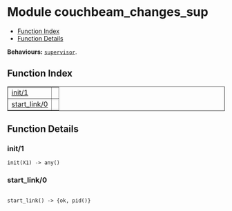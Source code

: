 

# Module couchbeam_changes_sup #
* [Function Index](#index)
* [Function Details](#functions)

__Behaviours:__ [`supervisor`](supervisor.md).

<a name="index"></a>

## Function Index ##


<table width="100%" border="1" cellspacing="0" cellpadding="2" summary="function index"><tr><td valign="top"><a href="#init-1">init/1</a></td><td></td></tr><tr><td valign="top"><a href="#start_link-0">start_link/0</a></td><td></td></tr></table>


<a name="functions"></a>

## Function Details ##

<a name="init-1"></a>

### init/1 ###

`init(X1) -> any()`

<a name="start_link-0"></a>

### start_link/0 ###

<pre><code>
start_link() -&gt; {ok, pid()}
</code></pre>
<br />

